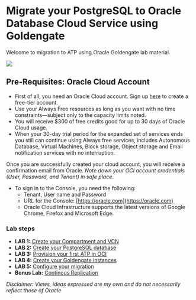 # Migrate your PostgreSQL to Oracle Database Cloud Service using Goldengate 

Welcome to migration to ATP using Oracle Goldengate lab material. 

![](/gglab/files/Architecture.png)


## Pre-Requisites: Oracle Cloud Account
- First of all, you need an Oracle Cloud account. Sign up [here](https://oracle.com/free) to create a free-tier account. 
- Use your Always Free resources as long as you want with no time constraints—subject only to the capacity limits noted. 
- You will receive $300 of free credits good for up to 30 days of Oracle Cloud usage. 
- When your 30-day trial period for the expanded set of services ends you still can continue using Always free services, includes Autonomous Database, Virtual Machines, Block storage, Object storage and Email notification services with no interruption.

Once you are successfully created your cloud account, you will receive a confirmation email from Oracle.
*Note down your OCI account credentials (User, Password, and Tenant) in safe place.*
- To sign in to the Console, you need the following:
  - Tenant, User name and Password
  - URL for the Console: [https://oracle.com](https://oracle.com)
  - Oracle Cloud Infrastructure supports the latest versions of Google Chrome, Firefox and Microsoft Edge.

### Lab steps

- **LAB 1:** [Create your Compartment and VCN](gglab/step1.md)
- **LAB 2:** [Create your PostgreSQL database](gglab/step2.md)
- **LAB 3:** [Provision your first ATP in OCI](gglab/step3.md)
- **LAB 4:** [Create your Goldengate instances](gglab/step4.md)
- **LAB 5:** [Configure your migration](gglab/step5.md)
- **Bonus Lab:** [Continous Replication](/README2.md)




*Disclaimer: Views, ideas expressed are my own and do not necessarily reflect those of Oracle*
